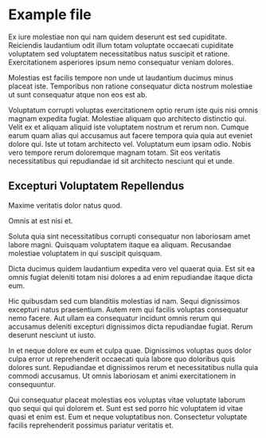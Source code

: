 # Example file

Ex iure molestiae non qui nam quidem deserunt est sed cupiditate. Reiciendis laudantium odit illum totam voluptate occaecati cupiditate voluptatem sed voluptatem necessitatibus natus suscipit et ratione. Exercitationem asperiores ipsum nemo consequatur veniam dolores.

Molestias est facilis tempore non unde ut laudantium ducimus minus placeat iste. Temporibus non ratione consequatur dicta nostrum molestiae ut sunt consequatur atque non eos est ab.

Voluptatum corrupti voluptas exercitationem optio rerum iste quis nisi omnis magnam expedita fugiat. Molestiae aliquam quo architecto distinctio qui. Velit ex et aliquam aliquid iste voluptatem nostrum et rerum non. Cumque earum quam alias qui accusamus aut facere tempora quia quia aut eveniet dolore qui.
Iste ut totam architecto vel. Voluptatum eum ipsam odio. Nobis vero tempore rerum doloremque magnam totam. Sit eos veritatis necessitatibus qui repudiandae id sit architecto nesciunt qui et unde.

## Excepturi Voluptatem Repellendus

Maxime veritatis dolor natus quod.

Omnis at est nisi et.

Soluta quia sint necessitatibus corrupti consequatur non laboriosam amet labore magni. Quisquam voluptatem itaque ea aliquam. Recusandae molestiae voluptatem in qui suscipit quisquam.

Dicta ducimus quidem laudantium expedita vero vel quaerat quia. Est sit ea omnis fugiat deleniti totam nisi dolores a ad enim repudiandae itaque dicta eum.

Hic quibusdam sed cum blanditiis molestias id nam. Sequi dignissimos excepturi natus praesentium. Autem rem qui facilis voluptas consequatur nemo facere. Aut ullam ea consequatur incidunt omnis rerum qui accusamus deleniti excepturi dignissimos dicta repudiandae fugiat. Rerum deserunt nesciunt ut iusto.

In et neque dolore ex eum et culpa quae. Dignissimos voluptas quos dolor culpa error ut reprehenderit occaecati quia labore quo doloribus quis dolores sunt. Repudiandae et dignissimos rerum et necessitatibus nulla quia commodi accusamus. Ut omnis laboriosam et animi exercitationem in consequuntur.

Qui consequatur placeat molestias eos voluptas vitae voluptate laborum quo sequi qui qui dolorem et. Sunt est sed porro hic voluptatem id vitae quasi et enim est. Eum et neque voluptatibus non. Consectetur voluptate facilis reprehenderit possimus pariatur veritatis et.
